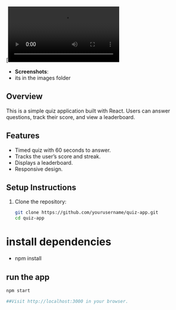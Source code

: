 

[![Watch the video](quiz-app.mov)
- **Screenshots**:
- its in the images folder 


## Overview
This is a simple quiz application built with React. Users can answer questions, track their score, and view a leaderboard.

## Features
- Timed quiz with 60 seconds to answer.
- Tracks the user’s score and streak.
- Displays a leaderboard.
- Responsive design.

## Setup Instructions
1. Clone the repository:
   ```bash
   git clone https://github.com/yourusername/quiz-app.git
   cd quiz-app 
# install dependencies 
- npm install
 
## run the app
 ```bash
npm start 

##Visit http://localhost:3000 in your browser.
